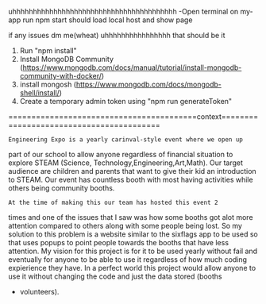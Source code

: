 uhhhhhhhhhhhhhhhhhhhhhhhhhhhhhhhhhhhhhhhh
-Open terminal on my-app
run npm start
should load local host and show page

if any issues dm me(wheat)
uhhhhhhhhhhhhhhhh that should be it

1. Run "npm install"
2. Install MongoDB Community (https://www.mongodb.com/docs/manual/tutorial/install-mongodb-community-with-docker/)
3. install mongosh (https://www.mongodb.com/docs/mongodb-shell/install/)
4. Create a temporary admin token using "npm run generateToken"


=========================================context=========================================

    Engineering Expo is a yearly carinval-style event where we open up 
part of our school to allow anyone regardless of financial situation to 
explore STEAM (Science, Technology,Engineering,Art,Math). Our target audience are 
children and parents that want to give their kid an introduction to STEAM. Our event 
has countless booth with most having activities while others being community booths. 

    At the time of making this our team has hosted this event 2 
times and one of the issues that I saw was how some booths got alot more attention 
compared to others along with some people being lost. So my solution to this problem 
is a website similar to the sixflags app to be used so that uses popups to point people
towards the booths that have less attention. My vision for this project is for it to 
be used yearly without fail and eventually for anyone to be able to use it regardless 
of how much coding expierience they have. In a perfect world this project
would allow anyone to use it without changing the code and just the data stored (booths
+ volunteers).



